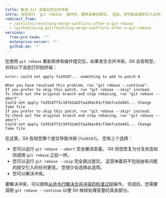 ```yaml
---
title: 解决 Git 变基后的合并冲突
intro: 当您执行 `git rebase` 操作时，通常会移动提交。 因此，您可能会遇到引入合并冲突的情况。 这意味着您的两个提交修改了同一个文件中的同一行，而 Git 不知道要应用哪个更改。
redirect_from:
  - /articles/resolving-merge-conflicts-after-a-git-rebase
  - /github/using-git/resolving-merge-conflicts-after-a-git-rebase
versions:
  free-pro-team: '*'
  enterprise-server: '*'
  github-ae: '*'
---
```

在使用 `git rebase` 重新排序和操作提交后，如果发生合并冲突，Git 会告知您，并将以下消息打印到终端：

```shell
error: could not apply fa39187... something to add to patch A

When you have resolved this problem, run "git rebase --continue".
If you prefer to skip this patch, run "git rebase --skip" instead.
To check out the original branch and stop rebasing, run "git rebase --abort".
Could not apply fa39187f3c3dfd2ab5faa38ac01cf3de7ce2e841... Change fake file
If you prefer to skip this patch, run "git rebase --skip" instead.
To check out the original branch and stop rebasing, run "git rebase --abort".
Could not apply fa39187f3c3dfd2ab5faa38ac01cf3de7ce2e841... Change fake file
```

在这里，Git 告知您哪个提交导致冲突 (`fa39187`)。 您有三个选择：

* 您可以运行 `git rebase --abort` 完全撤消变基。 Git 将您恢复为分支状态如同调用 `git rebase` 之前一样。
* 您可以运行 `git rebase --skip` 完全跳过提交。 这意味着将不包括由有问题的提交引入的任何更改。 您很少会选择此选项。
* 您可以解决冲突。

要解决冲突，可以按照[从命令行解决合并冲突的标准过程](/articles/resolving-a-merge-conflict-using-the-command-line)操作。 完成后，您需要调用 `git rebase --continue` 以便 Git 继续处理变基的其余部分。
